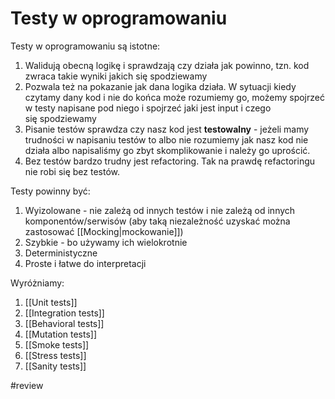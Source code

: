 # Testy w oprogramowaniu

Testy w oprogramowaniu są istotne:

1. Walidują obecną logikę i sprawdzają czy działa jak powinno, tzn. kod zwraca takie wyniki jakich się spodziewamy
2. Pozwala też na pokazanie jak dana logika działa. W sytuacji kiedy czytamy dany kod i nie do końca może rozumiemy go, możemy spojrzeć w testy napisane pod niego i spojrzeć jaki jest input i czego się spodziewamy
3. Pisanie testów sprawdza czy nasz kod jest **testowalny** - jeżeli mamy trudności w napisaniu testów to albo nie rozumiemy jak nasz kod nie działa albo napisaliśmy go zbyt skomplikowanie i należy go uprościć. 
4. Bez testów bardzo trudny jest refactoring. Tak na prawdę refactoringu nie robi się bez testów.

Testy powinny być:

1. Wyizolowane - nie zależą od innych testów i nie zależą od innych komponentów/serwisów (aby taką niezależność uzyskać można zastosować [[Mocking|mockowanie]])
2. Szybkie - bo używamy ich wielokrotnie
3. Deterministyczne
4. Proste i łatwe do interpretacji

Wyróżniamy:
1. [[Unit tests]]
2. [[Integration tests]]
3. [[Behavioral tests]]
4. [[Mutation tests]] 
5. [[Smoke tests]]
6. [[Stress tests]] 
7. [[Sanity tests]]

#review